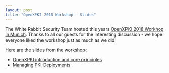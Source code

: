 ```yaml
---
layout: post
title: "OpenXPKI 2018 Workshop - Slides"
---
```


The White Rabbit Security Team hosted this years [OpenXPKI 2018 Workhop in Munich](/2018/04/workshop-invitation).
Thanks to all our guests for the interesting discussion - we hope everyone liked the workshop just as much as we did!

Here are the slides from the workshop:

* [OpenXPKI introduction and core principles](/download/201805-openxpki-workshop-part1.pdf) 
* [Managing PKI Deployments](/download/201805-Managing-PKI-Deployments.pdf) 
